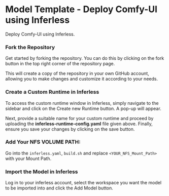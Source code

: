 # Model Template - Deploy Comfy-UI using Inferless
Deploy Comfy-UI using Inferless.

### Fork the Repository
Get started by forking the repository. You can do this by clicking on the fork button in the top right corner of the repository page.

This will create a copy of the repository in your own GitHub account, allowing you to make changes and customize it according to your needs.

### Create a Custom Runtime in Inferless
To access the custom runtime window in Inferless, simply navigate to the sidebar and click on the Create new Runtime button. A pop-up will appear.

Next, provide a suitable name for your custom runtime and proceed by uploading the **inferless-runtime-config.yaml** file given above. Finally, ensure you save your changes by clicking on the save button.

### Add Your NFS VOLUME PATH:
Go into the `inferless.yaml`, `build.sh` and replace `<YOUR_NFS_Mount_Path>` with your Mount Path.

### Import the Model in Inferless
Log in to your inferless account, select the workspace you want the model to be imported into and click the Add Model button.
